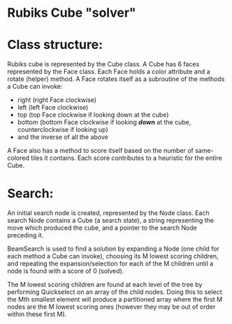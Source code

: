 # Rubiks Cube "solver"

# Class structure:
Rubiks cube is represented by the Cube class. A Cube has 6 faces represented by the Face class. 
Each Face holds a color attribute and a rotate (helper) method. A Face rotates itself as a subroutine of the methods a Cube can invoke: 
- right (right Face clockwise)
- left (left Face clockwise)
- top (top Face clockwise if looking down at the cube)
- bottom (bottom Face clockwise if looking *__down__* at the cube, counterclockwise if looking up)
- and the inverse of all the above

A Face also has a method to score itself based on the number of same-colored tiles it contains. Each score contributes to a heuristic for the entire Cube.

# Search:
An initial search node is created, represented by the Node class. Each search Node contains a Cube (a search state), a string representing the move which produced the cube, and a pointer to the search Node preceding it.

BeamSearch is used to find a solution by expanding a Node (one child for each method a Cube can invoke), choosing its M lowest scoring children, and repeating the expansion/selection for each of the M children until a node is found with a score of 0 (solved).

The M lowest scoring children are found at each level of the tree by performing Quickselect on an array of the child nodes. Doing this to select the Mth smallest element will produce a partitioned array where the first M nodes are the M lowest scoring ones (however they may be out of order within these first M).
